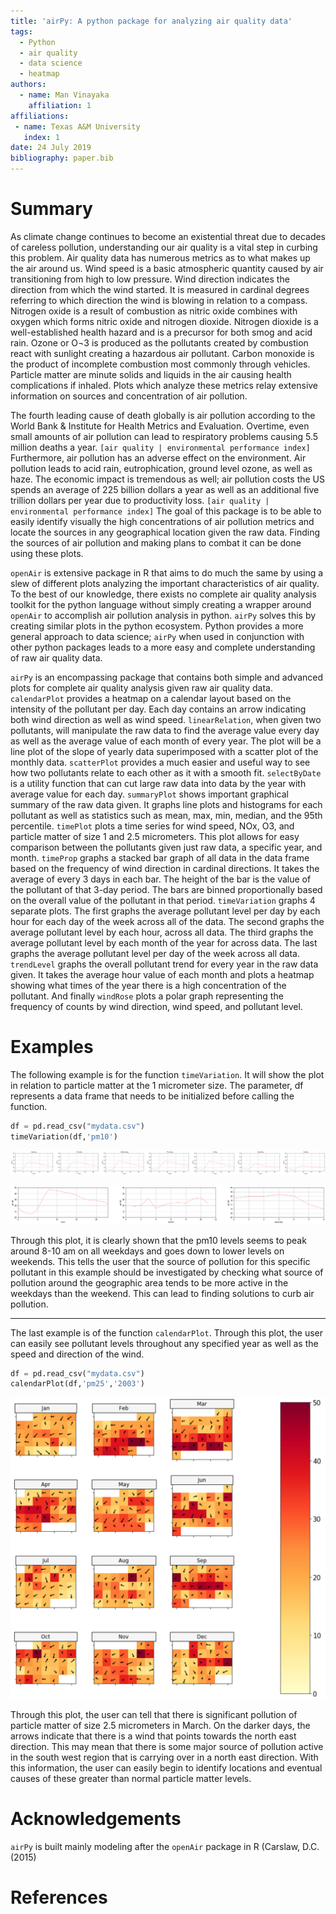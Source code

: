 ```yaml
---
title: 'airPy: A python package for analyzing air quality data'
tags:
  - Python
  - air quality
  - data science
  - heatmap
authors:
  - name: Man Vinayaka
    affiliation: 1
affiliations:
 - name: Texas A&M University
   index: 1
date: 24 July 2019
bibliography: paper.bib
---
```


# Summary

As climate change continues to become an existential threat due to decades of careless pollution, understanding our air quality is a vital step in curbing this problem. Air quality data has numerous metrics as to what makes up the air around us. Wind speed is a basic atmospheric quantity caused by air transitioning from high to low pressure. Wind direction indicates the direction from which the wind started. It is measured in cardinal degrees referring to which direction the wind is blowing in relation to a compass. Nitrogen oxide is a result of combustion as nitric oxide combines with oxygen which forms nitric oxide and nitrogen dioxide. Nitrogen dioxide is a well-established health hazard and is a precursor for both smog and acid rain. Ozone or O¬3 is produced as the pollutants created by combustion react with sunlight creating a hazardous air pollutant. Carbon monoxide is the product of incomplete combustion most commonly through vehicles. Particle matter are minute solids and liquids in the air causing health complications if inhaled. Plots which analyze these metrics relay extensive information on sources and concentration of air pollution. 

The fourth leading cause of death globally is air pollution according to the World Bank & Institute for Health Metrics and Evaluation. Overtime, even small amounts of air pollution can lead to respiratory problems causing 5.5 million deaths a year. ``[air quality | environmental performance index]`` Furthermore, air pollution has an adverse effect on the environment. Air pollution leads to acid rain, eutrophication, ground level ozone, as well as haze. The economic impact is tremendous as well; air pollution costs the US spends an average of 225 billion dollars a year as well as an additional five trillion dollars per year due to productivity loss. ``[air quality | environmental performance index]`` The goal of this package is to be able to easily identify visually the high concentrations of air pollution metrics and locate the sources in any geographical location given the raw data. Finding the sources of air pollution and making plans to combat it can be done using these plots.

``openAir`` is extensive package in R that aims to do much the same by using a slew of different plots analyzing the important characteristics of air quality. To the best of our knowledge, there exists no complete air quality analysis toolkit for the python language without simply creating a wrapper around ``openAir`` to accomplish air pollution analysis in python. ``airPy`` solves this by creating similar plots in the python ecosystem. Python provides a more general approach to data science; ``airPy`` when used in conjunction with other python packages leads to a more easy and complete understanding of raw air quality data.

``airPy`` is an encompassing package that contains both simple and advanced plots for complete air quality analysis given raw air quality data. ``calendarPlot`` provides a heatmap on a calendar layout based on the intensity of the pollutant per day. Each day contains an arrow indicating both wind direction as well as wind speed. ``linearRelation``, when given two pollutants, will manipulate the raw data to find the average value every day as well as the average value of each month of every year. The plot will be a line plot of the slope of yearly data superimposed with a scatter plot of the monthly data. ``scatterPlot`` provides a much easier and useful way to see how two pollutants relate to each other as it with a smooth fit. ``selectByDate`` is a utility function that can cut large raw data into data by the year with average value for each day. ``summaryPlot`` shows important graphical summary of the raw data given. It graphs line plots and histograms for each pollutant as well as statistics such as mean, max, min, median, and the 95th percentile. ``timePlot`` plots a time series for wind speed, NOx, O3, and particle matter of size 1 and 2.5 micrometers. This plot allows for easy comparison between the pollutants given just raw data, a specific year, and month. ``timeProp`` graphs a stacked bar graph of all data in the data frame based on the frequency of wind direction in cardinal directions. It takes the average of every 3 days in each bar. The height of the bar is the value of the pollutant of that 3-day period. The bars are binned proportionally based on the overall value of the pollutant in that period. ``timeVariation`` graphs 4 separate plots. The first graphs the average pollutant level per day by each hour for each day of the week across all of the data. The second graphs the average pollutant level by each hour, across all data. The third graphs the average pollutant level by each month of the year for across data. The last graphs the average pollutant level per day of the week across all data. ``trendLevel`` graphs the overall pollutant trend for every year in the raw data given. It takes the average hour value of each month and plots a heatmap showing what times of the year there is a high concentration of the pollutant. And finally ``windRose`` plots a polar graph representing the frequency of counts by wind direction, wind speed, and pollutant level. 


# Examples

The following example is for the function ``timeVariation``. It will show the plot in relation to particle matter at the 1 micrometer size. The parameter, df represents a data frame that needs to be initialized before calling the function.
```python
df = pd.read_csv("mydata.csv")
timeVariation(df,'pm10')
```
![](timeVariation.png)

![](timeVariation_2.png)

Through this plot, it is clearly shown that the pm10 levels seems to peak around 8-10 am on all weekdays and goes down to lower levels on weekends. This tells the user that the source of pollution for this specific pollutant in this example should be investigated by checking what source of pollution around the geographic area tends to be more active in the weekdays than the weekend. This can lead to finding solutions to curb air pollution. 

---
The last example is of the function ``calendarPlot``. Through this plot, the user can easily see pollutant levels throughout any specified year as well as the speed and direction of the wind.
```python
df = pd.read_csv("mydata.csv")
calendarPlot(df,'pm25','2003')
```

![](calendarPlot.png)

Through this plot, the user can tell that there is significant pollution of particle matter of size 2.5 micrometers in March. On the darker days, the arrows indicate that there is a wind that points towards the north east direction. This may mean that there is some major source of pollution active in the south west region that is carrying over in a north east direction. With this information, the user can easily begin to identify locations and eventual causes of these greater than normal particle matter levels. 

# Acknowledgements 

``airPy`` is built mainly modeling after the ``openAir`` package in R (Carslaw, D.C. (2015)

# References



